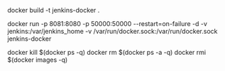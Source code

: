 docker build -t jenkins-docker .

docker run -p 8081:8080 -p 50000:50000 --restart=on-failure -d -v jenkins:/var/jenkins_home -v /var/run/docker.sock:/var/run/docker.sock jenkins-docker

docker kill $(docker ps -q)
docker rm $(docker ps -a -q)
docker rmi $(docker images -q)